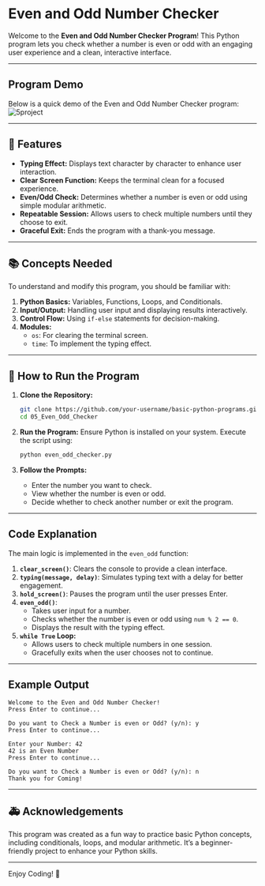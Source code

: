 # Even and Odd Number Checker

Welcome to the **Even and Odd Number Checker Program**! This Python program lets you check whether a number is even or odd with an engaging user experience and a clean, interactive interface.

---

## Program Demo
Below is a quick demo of the Even and Odd Number Checker program:
![5project](https://github.com/user-attachments/assets/38e83e9f-94cd-419a-937c-772b551fe100)

---

## 🚀 Features

- **Typing Effect:** Displays text character by character to enhance user interaction.
- **Clear Screen Function:** Keeps the terminal clean for a focused experience.
- **Even/Odd Check:** Determines whether a number is even or odd using simple modular arithmetic.
- **Repeatable Session:** Allows users to check multiple numbers until they choose to exit.
- **Graceful Exit:** Ends the program with a thank-you message.

---

## 📚 Concepts Needed

To understand and modify this program, you should be familiar with:

1. **Python Basics:** Variables, Functions, Loops, and Conditionals.
2. **Input/Output:** Handling user input and displaying results interactively.
3. **Control Flow:** Using `if-else` statements for decision-making.
4. **Modules:**
   - `os`: For clearing the terminal screen.
   - `time`: To implement the typing effect.

---

## 📄 How to Run the Program

1. **Clone the Repository:**
   ```bash
   git clone https://github.com/your-username/basic-python-programs.git
   cd 05_Even_Odd_Checker
   ```

2. **Run the Program:**
   Ensure Python is installed on your system. Execute the script using:
   ```bash
   python even_odd_checker.py
   ```

3. **Follow the Prompts:**
   - Enter the number you want to check.
   - View whether the number is even or odd.
   - Decide whether to check another number or exit the program.

---


## Code Explanation

The main logic is implemented in the `even_odd` function:

1. **`clear_screen()`**: Clears the console to provide a clean interface.
2. **`typing(message, delay)`**: Simulates typing text with a delay for better engagement.
3. **`hold_screen()`**: Pauses the program until the user presses Enter.
4. **`even_odd()`**:
   - Takes user input for a number.
   - Checks whether the number is even or odd using `num % 2 == 0`.
   - Displays the result with the typing effect.
5. **`while True` Loop:**
   - Allows users to check multiple numbers in one session.
   - Gracefully exits when the user chooses not to continue.

---

## Example Output

```plaintext
Welcome to the Even and Odd Number Checker!
Press Enter to continue...

Do you want to Check a Number is even or Odd? (y/n): y
Press Enter to continue...

Enter your Number: 42
42 is an Even Number
Press Enter to continue...

Do you want to Check a Number is even or Odd? (y/n): n
Thank you for Coming!
```

---

## 🚑 Acknowledgements

This program was created as a fun way to practice basic Python concepts, including conditionals, loops, and modular arithmetic. It’s a beginner-friendly project to enhance your Python skills.

---

Enjoy Coding! 🔢
